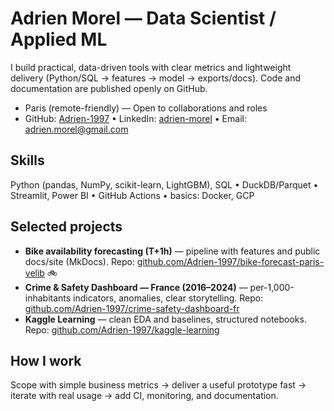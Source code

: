 # Adrien Morel — Data Scientist / Applied ML

I build practical, data-driven tools with clear metrics and lightweight delivery (Python/SQL → features → model → exports/docs). Code and documentation are published openly on GitHub.

- Paris (remote-friendly) — Open to collaborations and roles
- GitHub: [Adrien-1997](https://github.com/Adrien-1997) • LinkedIn: [adrien-morel](https://www.linkedin.com/in/adrien-morel/) • Email: [adrien.morel@gmail.com](mailto:adrien.morel@gmail.com)

## Skills
Python (pandas, NumPy, scikit-learn, LightGBM), SQL • DuckDB/Parquet • Streamlit, Power BI • GitHub Actions • basics: Docker, GCP

## Selected projects
- **Bike availability forecasting (T+1h)** — pipeline with features and public docs/site (MkDocs). Repo: [github.com/Adrien-1997/bike-forecast-paris-velib](https://github.com/Adrien-1997/bike-forecast-paris-velib) 🚲
- **Crime & Safety Dashboard — France (2016–2024)** — per-1,000-inhabitants indicators, anomalies, clear storytelling. Repo: [github.com/Adrien-1997/crime-safety-dashboard-fr](https://github.com/Adrien-1997/crime-safety-dashboard-fr)
- **Kaggle Learning** — clean EDA and baselines, structured notebooks. Repo: [github.com/Adrien-1997/kaggle-learning](https://github.com/Adrien-1997/kaggle-learning)

## How I work
Scope with simple business metrics → deliver a useful prototype fast → iterate with real usage → add CI, monitoring, and documentation.

